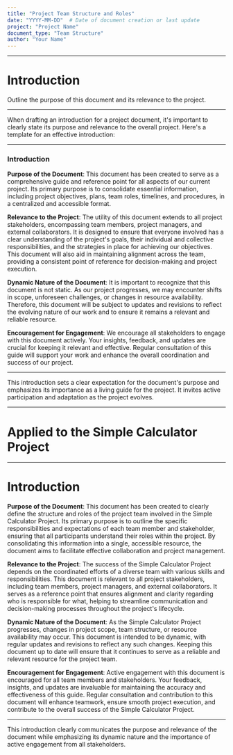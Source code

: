 ```yaml
---
title: "Project Team Structure and Roles"
date: "YYYY-MM-DD"  # Date of document creation or last update
project: "Project Name"
document_type: "Team Structure"
author: "Your Name"
---
```

---
# Introduction

Outline the purpose of this document and its relevance to the project.

---
When drafting an introduction for a project document, it's important to clearly state its purpose and relevance to the overall project. Here's a template for an effective introduction:

---

### Introduction

**Purpose of the Document**: This document has been created to serve as a comprehensive guide and reference point for all aspects of our current project. Its primary purpose is to consolidate essential information, including project objectives, plans, team roles, timelines, and procedures, in a centralized and accessible format.

**Relevance to the Project**: The utility of this document extends to all project stakeholders, encompassing team members, project managers, and external collaborators. It is designed to ensure that everyone involved has a clear understanding of the project's goals, their individual and collective responsibilities, and the strategies in place for achieving our objectives. This document will also aid in maintaining alignment across the team, providing a consistent point of reference for decision-making and project execution.

**Dynamic Nature of the Document**: It is important to recognize that this document is not static. As our project progresses, we may encounter shifts in scope, unforeseen challenges, or changes in resource availability. Therefore, this document will be subject to updates and revisions to reflect the evolving nature of our work and to ensure it remains a relevant and reliable resource.

**Encouragement for Engagement**: We encourage all stakeholders to engage with this document actively. Your insights, feedback, and updates are crucial for keeping it relevant and effective. Regular consultation of this guide will support your work and enhance the overall coordination and success of our project.

---

This introduction sets a clear expectation for the document's purpose and emphasizes its importance as a living guide for the project. It invites active participation and adaptation as the project evolves.



---
# Applied to the Simple Calculator Project

---
# Introduction

**Purpose of the Document**: This document has been created to clearly define the structure and roles of the project team involved in the Simple Calculator Project. Its primary purpose is to outline the specific responsibilities and expectations of each team member and stakeholder, ensuring that all participants understand their roles within the project. By consolidating this information into a single, accessible resource, the document aims to facilitate effective collaboration and project management.

**Relevance to the Project**: The success of the Simple Calculator Project depends on the coordinated efforts of a diverse team with various skills and responsibilities. This document is relevant to all project stakeholders, including team members, project managers, and external collaborators. It serves as a reference point that ensures alignment and clarity regarding who is responsible for what, helping to streamline communication and decision-making processes throughout the project's lifecycle.

**Dynamic Nature of the Document**: As the Simple Calculator Project progresses, changes in project scope, team structure, or resource availability may occur. This document is intended to be dynamic, with regular updates and revisions to reflect any such changes. Keeping this document up to date will ensure that it continues to serve as a reliable and relevant resource for the project team.

**Encouragement for Engagement**: Active engagement with this document is encouraged for all team members and stakeholders. Your feedback, insights, and updates are invaluable for maintaining the accuracy and effectiveness of this guide. Regular consultation and contribution to this document will enhance teamwork, ensure smooth project execution, and contribute to the overall success of the Simple Calculator Project.

---

This introduction clearly communicates the purpose and relevance of the document while emphasizing its dynamic nature and the importance of active engagement from all stakeholders.